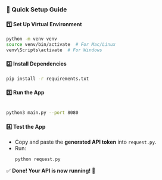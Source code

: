 ### **🚀 Quick Setup Guide**  

#### **1️⃣ Set Up Virtual Environment**  
```bash
python -m venv venv  
source venv/bin/activate  # For Mac/Linux  
venv\Scripts\activate  # For Windows  
```

#### **2️⃣ Install Dependencies**  
```bash
pip install -r requirements.txt  
```

#### **3️⃣ Run the App**  
```bash

python3 main.py --port 8080 
```

#### **4️⃣ Test the App**  
- Copy and paste the **generated API token** into `request.py`.  
- Run:  
  ```bash
  python request.py  
  ```

✅ **Done! Your API is now running! 🚀**